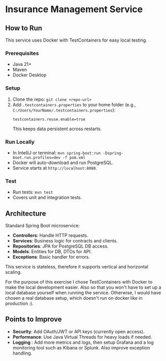 # Insurance Management Service

## How to Run

This service uses Docker with TestContainers for easy local testing.

### Prerequisites
- Java 21+
- Maven
- Docker Desktop

### Setup
1. Clone the repo: `git clone <repo-url>`
2. Add `.testcontainers.properties` to your home folder (e.g., `C:/Users/YourName/.testcontainers.properties`):
   ```
   testcontainers.reuse.enable=true
   ```
   This keeps data persistent across restarts.

### Run Locally
- In IntelliJ or terminal: `mvn spring-boot:run -Dspring-boot.run.profiles=dev -f pom.xml`
- Docker will auto-download and run PostgreSQL.
- Service starts at `http://localhost:8080`.

### Test
- Run tests: `mvn test`
- Covers unit and integration tests.

## Architecture

Standard Spring Boot microservice:
- **Controllers**: Handle HTTP requests.
- **Services**: Business logic for contracts and clients.
- **Repositories**: JPA for PostgreSQL DB access.
- **Models**: Entities for DB, DTOs for API.
- **Exceptions**: Basic handler for errors.

This service is stateless, therefore it supports vertical and horizontal scaling. 

For the purpose of this exercise I chose TestContainers with Docker to make the local development easier. 
Also so that you won't have to set up a local database yourself when running the service. 
Otherwise, I would have chosen a real database setup, which doesn't run on docker like in production :).


## Points to Improve
- **Security**: Add OAuth/JWT or API keys (currently open access).
- **Performance**: Use Java Virtual Threads for heavy loads if needed.
- **Logging** : Add more metrics and logs, then setup Grafana and a log monitoring tool such as Kibana or Splunk. Also improve exception handling.
